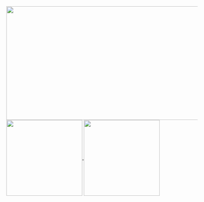 <a href="#">
  <img height=300 width= 810 align="center" src="https://github-profile-summary-cards.vercel.app/api/cards/profile-details?username=Cristopher8049&theme=github_dark"/>
</a>
<a href="#">
  <img height=200 align="center" src="https://github-readme-stats.vercel.app/api?username=Cristopher8049&theme=github_dark"/>
</a>
<a href="#">
  <img height=200 align="center" src="https://github-readme-stats.vercel.app/api/top-langs/?username=Cristopher8049&layout=donut&theme=github_dark&card_width=320" />
</a>





